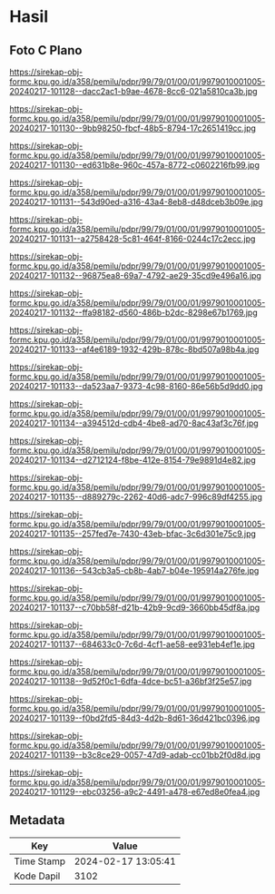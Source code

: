 # Hasil

## Foto C Plano

https://sirekap-obj-formc.kpu.go.id/a358/pemilu/pdpr/99/79/01/00/01/9979010001005-20240217-101128--dacc2ac1-b9ae-4678-8cc6-021a5810ca3b.jpg

https://sirekap-obj-formc.kpu.go.id/a358/pemilu/pdpr/99/79/01/00/01/9979010001005-20240217-101130--9bb98250-fbcf-48b5-8794-17c2651419cc.jpg

https://sirekap-obj-formc.kpu.go.id/a358/pemilu/pdpr/99/79/01/00/01/9979010001005-20240217-101130--ed631b8e-960c-457a-8772-c0602216fb99.jpg

https://sirekap-obj-formc.kpu.go.id/a358/pemilu/pdpr/99/79/01/00/01/9979010001005-20240217-101131--543d90ed-a316-43a4-8eb8-d48dceb3b09e.jpg

https://sirekap-obj-formc.kpu.go.id/a358/pemilu/pdpr/99/79/01/00/01/9979010001005-20240217-101131--a2758428-5c81-464f-8166-0244c17c2ecc.jpg

https://sirekap-obj-formc.kpu.go.id/a358/pemilu/pdpr/99/79/01/00/01/9979010001005-20240217-101132--96875ea8-69a7-4792-ae29-35cd9e496a16.jpg

https://sirekap-obj-formc.kpu.go.id/a358/pemilu/pdpr/99/79/01/00/01/9979010001005-20240217-101132--ffa98182-d560-486b-b2dc-8298e67b1769.jpg

https://sirekap-obj-formc.kpu.go.id/a358/pemilu/pdpr/99/79/01/00/01/9979010001005-20240217-101133--af4e6189-1932-429b-878c-8bd507a98b4a.jpg

https://sirekap-obj-formc.kpu.go.id/a358/pemilu/pdpr/99/79/01/00/01/9979010001005-20240217-101133--da523aa7-9373-4c98-8160-86e56b5d9dd0.jpg

https://sirekap-obj-formc.kpu.go.id/a358/pemilu/pdpr/99/79/01/00/01/9979010001005-20240217-101134--a394512d-cdb4-4be8-ad70-8ac43af3c76f.jpg

https://sirekap-obj-formc.kpu.go.id/a358/pemilu/pdpr/99/79/01/00/01/9979010001005-20240217-101134--d2712124-f8be-412e-8154-79e9891d4e82.jpg

https://sirekap-obj-formc.kpu.go.id/a358/pemilu/pdpr/99/79/01/00/01/9979010001005-20240217-101135--d889279c-2262-40d6-adc7-996c89df4255.jpg

https://sirekap-obj-formc.kpu.go.id/a358/pemilu/pdpr/99/79/01/00/01/9979010001005-20240217-101135--257fed7e-7430-43eb-bfac-3c6d301e75c9.jpg

https://sirekap-obj-formc.kpu.go.id/a358/pemilu/pdpr/99/79/01/00/01/9979010001005-20240217-101136--543cb3a5-cb8b-4ab7-b04e-195914a276fe.jpg

https://sirekap-obj-formc.kpu.go.id/a358/pemilu/pdpr/99/79/01/00/01/9979010001005-20240217-101137--c70bb58f-d21b-42b9-9cd9-3660bb45df8a.jpg

https://sirekap-obj-formc.kpu.go.id/a358/pemilu/pdpr/99/79/01/00/01/9979010001005-20240217-101137--684633c0-7c6d-4cf1-ae58-ee931eb4ef1e.jpg

https://sirekap-obj-formc.kpu.go.id/a358/pemilu/pdpr/99/79/01/00/01/9979010001005-20240217-101138--9d52f0c1-6dfa-4dce-bc51-a36bf3f25e57.jpg

https://sirekap-obj-formc.kpu.go.id/a358/pemilu/pdpr/99/79/01/00/01/9979010001005-20240217-101139--f0bd2fd5-84d3-4d2b-8d61-36d421bc0396.jpg

https://sirekap-obj-formc.kpu.go.id/a358/pemilu/pdpr/99/79/01/00/01/9979010001005-20240217-101139--b3c8ce29-0057-47d9-adab-cc01bb2f0d8d.jpg

https://sirekap-obj-formc.kpu.go.id/a358/pemilu/pdpr/99/79/01/00/01/9979010001005-20240217-101129--ebc03256-a9c2-4491-a478-e67ed8e0fea4.jpg


## Metadata

| Key        | Value               |
| ---------- | ------------------- |
| Time Stamp | 2024-02-17 13:05:41 |
| Kode Dapil | 3102                |



